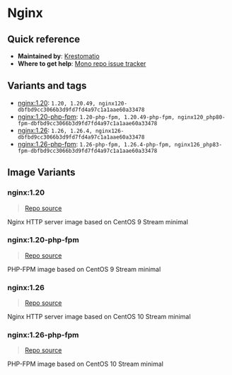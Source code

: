 # Nginx
## Quick reference
- **Maintained by**:
[Krestomatio](https://krestomatio.com)
- **Where to get help**:
[Mono repo issue tracker](https://github.com/krestomatio/container_builder/issues)

## Variants and tags
- [nginx:1.20](#nginx120): `1.20, 1.20.49, nginx120-dbfbd9cc3066b3d9fd7fd4a97c1a1aae60a33478`
- [nginx:1.20-php-fpm](#nginx120-php-fpm): `1.20-php-fpm, 1.20.49-php-fpm, nginx120_php80-fpm-dbfbd9cc3066b3d9fd7fd4a97c1a1aae60a33478`
- [nginx:1.26](#nginx126): `1.26, 1.26.4, nginx126-dbfbd9cc3066b3d9fd7fd4a97c1a1aae60a33478`
- [nginx:1.26-php-fpm](#nginx126-php-fpm): `1.26-php-fpm, 1.26.4-php-fpm, nginx126_php83-fpm-dbfbd9cc3066b3d9fd7fd4a97c1a1aae60a33478`


## Image Variants
### nginx:1.20
> [Repo source](https://github.com/krestomatio/container_builder/tree/master/nginx/nginx120)

Nginx HTTP server image based on CentOS 9 Stream minimal

### nginx:1.20-php-fpm
> [Repo source](https://github.com/krestomatio/container_builder/tree/master/nginx/nginx120_php80-fpm)

PHP-FPM image based on CentOS 9 Stream minimal

### nginx:1.26
> [Repo source](https://github.com/krestomatio/container_builder/tree/master/nginx/nginx126)

Nginx HTTP server image based on CentOS 10 Stream minimal

### nginx:1.26-php-fpm
> [Repo source](https://github.com/krestomatio/container_builder/tree/master/nginx/nginx126_php83-fpm)

PHP-FPM image based on CentOS 10 Stream minimal

